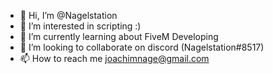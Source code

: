 - 👋 Hi, I’m @Nagelstation
- 👀 I’m interested in scripting :)
- 🌱 I’m currently learning about FiveM Developing
- 💞️ I’m looking to collaborate on discord (Nagelstation#8517)
- 📫 How to reach me joachimnage@gmail.com

<!---
Nagelstation/Nagelstation is a ✨ special ✨ repository because its `README.md` (this file) appears on your GitHub profile.
You can click the Preview link to take a look at your changes.
--->
